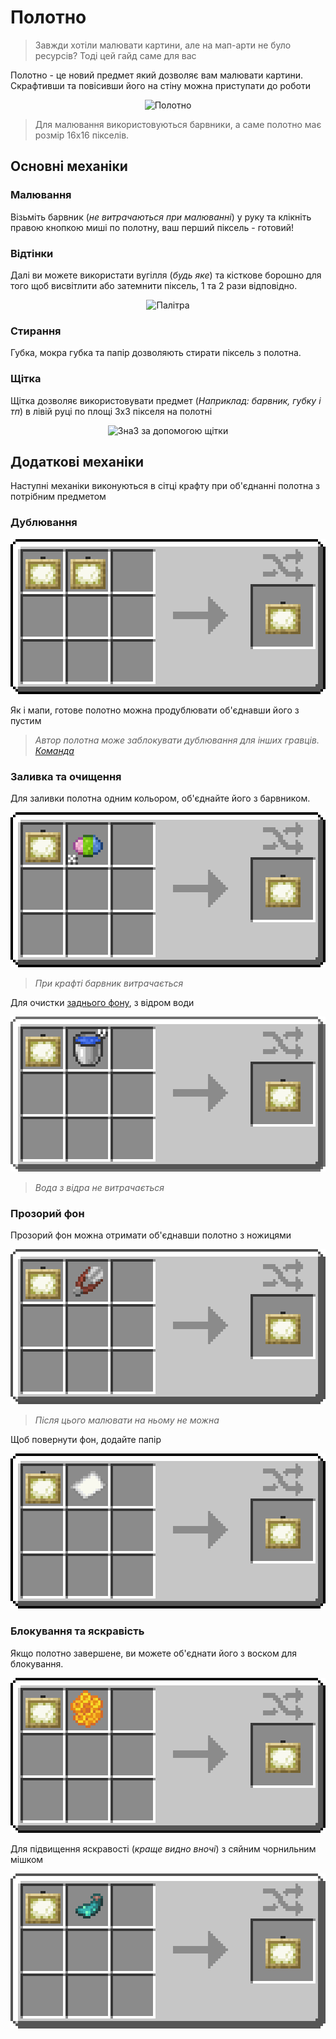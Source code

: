 # Полотно

>Завжди хотіли малювати картини, але на мап-арти не було ресурсів? Тоді цей гайд саме для вас

Полотно - це новий предмет який дозволяє вам малювати картини. Скрафтивши та повісивши його на стіну можна приступати до роботи
<center><img src="#" alt="Полотно"></img></center>

>Для малювання використовуються барвники, а саме полотно має розмір 16x16 пікселів.

## Основні механіки

### Малювання

Візьміть барвник (*не витрачаються при малюванні*) у руку та клікніть правою кнопкою миші по полотну, ваш перший піксель - готовий!  

### Відтінки

Далі ви можете використати вугілля (*будь яке*) та кісткове борошно для того щоб висвітлити або затемнити піксель, 1 та 2 рази відповідно.

<center><img src="#" alt="Палітра"></img></center>

### Стирання

Губка, мокра губка та папір дозволяють стирати піксель з полотна.

### Щітка

Щітка дозволяє використовувати предмет (*Наприклад: барвник, губку і тп*) в лівій руці по площі 3x3 пікселя на полотні
<center><img src="#" alt="3на3 за допомогою щітки"></img></center>

## Додаткові механіки

Наступні механіки виконуються в сітці крафту при об'єднанні полотна з потрібним предметом

### Дублювання

<center><img src="/public/images/mechanics/canvas/canvas-duplication.png" alt="Полотно+полотно"></img></center>

Як і мапи, готове полотно можна продублювати об'єднавши його з пустим
>*Автор полотна може заблокувати дублювання для інших гравців. [Команда](/get-started/commands.md)*

### Заливка та очищення

Для заливки полотна одним кольором, об'єднайте його з барвником.
<center><img src="/public/images/mechanics/canvas/canvas-fill.png" alt="Полотно+барвник"></img></center>

> *При крафті барвник витрачається*

Для очистки <ins>заднього фону</ins>, з відром води
<center><img src="/public/images/mechanics/canvas/canvas-with-water.png" alt="Полотно+вода"></img></center>

> *Вода з відра не витрачається*

### Прозорий фон

Прозорий фон можна отримати об'єднавши полотно з ножицями
<center><img src="/public/images/mechanics/canvas/canvas-shears.png" alt="Полотно+ножиці"></img></center>

>*Після цього малювати на ньому не можна*

Щоб повернути фон, додайте папір

<center><img src="/public/images/mechanics/canvas/canvas-with-paper.png" alt="Полотно+папір"></img></center>

### Блокування та яскравість

Якщо полотно завершене, ви можете об'єднати його з воском для блокування.

<center><img src="/public/images/mechanics/canvas/canvas-closed.png" alt="Полотно+віск"></img></center>

Для підвищення яскравості (*краще видно вночі*) з сяйним чорнильним мішком

<center><img src="/public/images/mechanics/canvas/canvas-brigtness.png" alt="Полотно+мішечок"></img></center>
